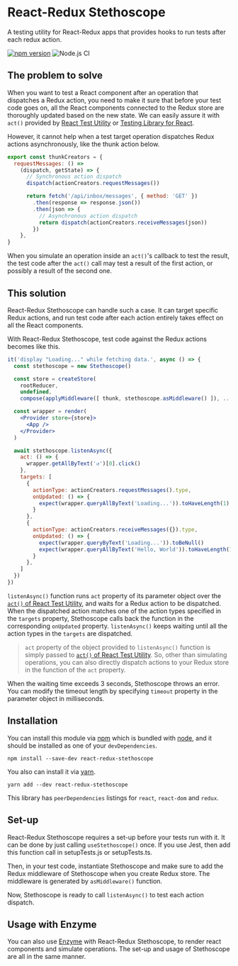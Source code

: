 # React-Redux Stethoscope
A testing utility for React-Redux apps that provides hooks to run tests after each redux action.

[![npm version](https://badge.fury.io/js/react-redux-stethoscope.svg)](https://badge.fury.io/js/react-redux-stethoscope) ![Node.js CI](https://github.com/y-code/react-redux-stethoscope/workflows/Node.js%20CI/badge.svg?branch=master)

## The problem to solve
When you want to test a React component after an operation that dispatches a Redux action, you need to make it sure that before your test code goes on, all the React components connected to the Redux store are thoroughly updated based on the new state. We can easily assure it with `act()` provided by [React Test Utility](https://reactjs.org/docs/test-utils.html#act) or [Testing Library for React](https://testing-library.com/docs/react-testing-library/api#act).

However, it cannot help when a test target operation dispatches Redux actions asynchronously, like the thunk action below.

```javascript
export const thunkCreators = {
  requestMessages: () =>
    (dispatch, getState) => {
      // Synchronous action dispatch
      dispatch(actionCreators.requestMessages())

      return fetch('/api/inbox/messages', { method: 'GET' })
        .then(response => response.json())
        .then(json => {
          // Asynchronous action dispatch
          return dispatch(actionCreators.receiveMessages(json))
        })
    },
}
```

When you simulate an operation inside an `act()`'s callback to test the result, the test code after the `act()` call may test a result of the first action, or possibly a result of the second one.

## This solution
React-Redux Stethoscope can handle such a case. It can target specific Redux actions, and run test code after each action entirely takes effect on all the React components.

With React-Redux Stethoscope, test code against the Redux actions becomes like this.

```jsx
it('display "Loading..." while fetching data.', async () => {
  const stethoscope = new Stethoscope()

  const store = createStore(
    rootReducer,
    undefined,
    compose(applyMiddleware([ thunk, stethoscope.asMiddleware() ]), ...enhancers))

  const wrapper = render(
    <Provider store={store}>
      <App />
    </Provider>
  )

  await stethoscope.listenAsync({
    act: () => {
      wrapper.getAllByText('↺')[0].click()
    },
    targets: [
      {
        actionType: actionCreators.requestMessages().type,
        onUpdated: () => {
          expect(wrapper.queryAllByText('Loading...')).toHaveLength(1)
        }
      },
      {
        actionType: actionCreators.receiveMessages({}).type,
        onUpdated: () => {
          expect(wrapper.queryByText('Loading...')).toBeNull()
          expect(wrapper.queryAllByText('Hello, World')).toHaveLength(1)
        }
      },
    ]
  })
})
```

`listenAsync()` function runs `act` property of its parameter object over the [`act()` of React Test Utility](https://reactjs.org/docs/test-utils.html#act), and waits for a Redux action to be dispatched. When the dispatched action matches one of the action types specified in the `targets` property, Stethoscope calls back the function in the corresponding `onUpdated` property. `listenAsync()` keeps waiting until all the action types in the `targets` are dispatched.

> `act` property of the object provided to `listenAsync()` function is simply passed to [`act()` of React Test Utility](https://reactjs.org/docs/test-utils.html#act). So, other than simulating operations, you can also directly dispatch actions to your Redux store in the function of the `act` property.

When the waiting time exceeds 3 seconds, Stethoscope throws an error. You can modify the timeout length by specifying `timeout` property in the parameter object in milliseconds.

## Installation
You can install this module via [npm](https://www.npmjs.com/) which is bundled with [node](https://nodejs.org/), and it should be installed as one of your `devDependencies`.
```
npm install --save-dev react-redux-stethoscope
```
You also can install it via [yarn](https://classic.yarnpkg.com/en/).
```
yarn add --dev react-redux-stethoscope
```

This library has `peerDependencies` listings for `react`, `react-dom` and `redux`.

## Set-up
React-Redux Stethoscope requires a set-up before your tests run with it. It can be done by just calling `useStethoscope()` once. If you use Jest, then add this function call in setupTests.js or setupTests.ts.

Then, in your test code, instantiate Stethoscope and make sure to add the Redux middleware of Stethoscope when you create Redux store. The middleware is generated by `asMiddleware()` function.

Now, Stethoscope is ready to call `listenAsync()` to test each action dispatch.

## Usage with Enzyme
You can also use [Enzyme](https://enzymejs.github.io/enzyme/) with React-Redux Stethoscope, to render react components and simulate operations. The set-up and usage of Stethoscope are all in the same manner.
